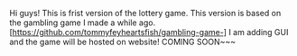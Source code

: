 Hi guys! This is frist version of the lottery game. This version is based on the gambling game I made a while ago. [https://github.com/tommyfeyheartsfish/gambling-game-] I am adding GUI and the game will be hosted on website! COMING SOON~~~

